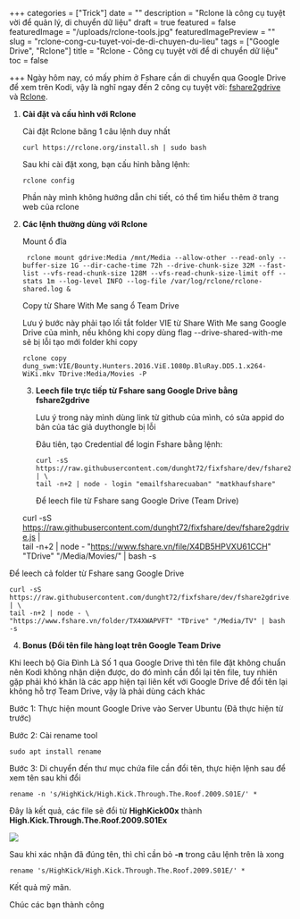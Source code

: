 +++
categories = ["Trick"]
date = ""
description = "Rclone là công cụ tuyệt vời để quản lý, di chuyển dữ liệu"
draft = true
featured = false
featuredImage = "/uploads/rclone-tools.jpg"
featuredImagePreview = ""
slug = "rclone-cong-cu-tuyet-voi-de-di-chuyen-du-lieu"
tags = ["Google Drive", "Rclone"]
title = "Rclone - Công cụ tuyệt vời để di chuyển dữ liệu"
toc = false

+++
Ngày hôm nay, có mấy phim ở Fshare cần di chuyển qua Google Drive để xem trên Kodi, vậy là nghĩ ngay đến 2 công cụ tuyệt vời: [fshare2gdrive](https://www.google.com/url?sa=t&rct=j&q=&esrc=s&source=web&cd=&cad=rja&uact=8&ved=2ahUKEwiWpazjqY74AhXEEIgKHQGuDqwQFnoECAQQAQ&url=https%3A%2F%2Fgithub.com%2Fduythongle%2Ffshare2gdrive&usg=AOvVaw2eyeEAzFjJO38qrhijBJgl) và [Rclone](https://rclone.org/).

1. **Cài đặt và cấu hình với Rclone**

   Cài đặt Rclone băng 1 câu lệnh duy nhất

       curl https://rclone.org/install.sh | sudo bash

   Sau khi cài đặt xong, bạn cấu hình bằng lệnh: 

       rclone config

   Phần này mình không hướng dẫn chi tiết, có thể tìm hiểu thêm ở trang web của rclone
2. **Các lệnh thường dùng với Rclone**

   Mount ổ đĩa

       	rclone mount gdrive:Media /mnt/Media --allow-other --read-only --buffer-size 1G --dir-cache-time 72h --drive-chunk-size 32M --fast-list --vfs-read-chunk-size 128M --vfs-read-chunk-size-limit off --stats 1m --log-level INFO --log-file /var/log/rclone/rclone-shared.log &

   Copy từ Share With Me sang ổ Team Drive

   Lưu ý bước này phải tạo lối tắt folder VIE từ Share With Me sang Google Drive của mình, nếu không khi copy dùng flag --drive-shared-with-me sẽ bị lỗi tạo mới folder khi copy

       rclone copy dung_swm:VIE/Bounty.Hunters.2016.ViE.1080p.BluRay.DD5.1.x264-WiKi.mkv TDrive:Media/Movies -P
   3. **Leech file trực tiếp từ Fshare sang Google Drive bằng fshare2gdrive**

      Lưu ý trong này mình dùng link từ github của mình, có sửa appid do bản của tác giả duythongle bị lỗi

      Đâu tiên, tạo Credential để login Fshare bằng lệnh:

          curl -sS https://raw.githubusercontent.com/dunght72/fixfshare/dev/fshare2gdrive.js | \
          tail -n+2 | node - login "emailfsharecuaban" "matkhaufshare"

      Để leech file từ Fshare sang Google Drive (Team Drive)

    curl -sS https://raw.githubusercontent.com/dunght72/fixfshare/dev/fshare2gdrive.js | \
    tail -n+2 | node - "https://www.fshare.vn/file/X4DB5HPVXU61CCH" "TDrive" "/Media/Movies/" | bash -s

Để leech cả folder từ Fshare sang Google Drive

    curl -sS https://raw.githubusercontent.com/dunght72/fixfshare/dev/fshare2gdrive.js | \
    tail -n+2 | node - \
    "https://www.fshare.vn/folder/TX4XWAPVFT" "TDrive" "/Media/TV" | bash -s

4. **Bonus (Đổi tên file hàng loạt trên Google Team Drive**

Khi leech bộ Gia Đình Là Số 1 qua Google Drive thì tên file đặt không chuẩn nên Kodi không nhận diện được, do đó mình cần đổi lại tên file, tuy nhiên gặp phải khó khăn là các app hiện tại liên kết với Google Drive để đổi tên lại không hỗ trợ Team Drive, vậy là phải dùng cách khác

Bước 1: Thực hiện mount Google Drive vào Server Ubuntu (Đã thực hiện từ trước)

Bước 2: Cài rename tool

    sudo apt install rename

Bước 3: Di chuyển đến thư mục chứa file cần đổi tên, thực hiện lệnh sau để xem tên sau khi đổi

    rename -n 's/HighKick/High.Kick.Through.The.Roof.2009.S01E/' *

Đây là kết quả, các file sẽ đổi từ **HighKick00x** thành **High.Kick.Through.The.Roof.2009.S01Ex**

![](/uploads/bulk-rename-google-team-drive.jpg)

Sau khi xác nhận đã đúng tên, thì chỉ cần bỏ **-n** trong câu lệnh trên là xong

    rename 's/HighKick/High.Kick.Through.The.Roof.2009.S01E/' *

Kết quả mỹ mãn.

Chúc các bạn thành công
